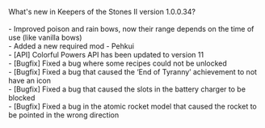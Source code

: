 What's new in Keepers of the Stones II version 1.0.0.34?<br/>
<br />- Improved poison and rain bows, now their range depends on the time of use (like vanilla bows)
<br />- Added a new required mod - Pehkui
<br />- [API] Colorful Powers API has been updated to version 11
<br />- [Bugfix] Fixed a bug where some recipes could not be unlocked
<br />- [Bugfix] Fixed a bug that caused the ‘End of Tyranny’ achievement to not have an icon
<br />- [Bugfix] Fixed a bug that caused the slots in the battery charger to be blocked
<br />- [Bugfix] Fixed a bug in the atomic rocket model that caused the rocket to be pointed in the wrong direction